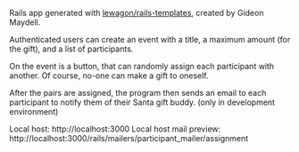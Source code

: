 Rails app generated with [lewagon/rails-templates](https://github.com/lewagon/rails-templates), created by Gideon Maydell.

Authenticated users can create an event with a title, a maximum amount (for the gift), and a list of participants.

On the event is a button, that can randomly assign each participant with another. Of course, no-one can make a gift to oneself.

After the pairs are assigned, the program then sends an email to each participant to notify them of their Santa gift buddy. (only in development environment)

Local host: http://localhost:3000
Local host mail preview: http://localhost:3000/rails/mailers/participant_mailer/assignment
